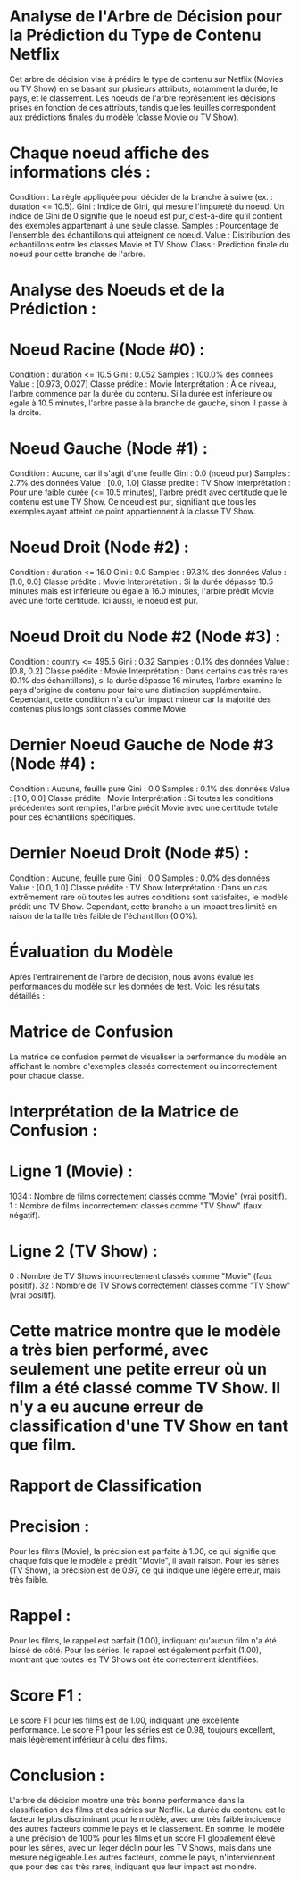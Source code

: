 # Analyse de l'Arbre de Décision pour la Prédiction du Type de Contenu Netflix

Cet arbre de décision vise à prédire le type de contenu sur Netflix (Movies ou TV Show) en se basant sur plusieurs attributs, notamment la durée, le pays, et le classement. Les noeuds de l'arbre représentent les décisions prises en fonction de ces attributs, tandis que les feuilles correspondent aux prédictions finales du modèle (classe Movie ou TV Show).

# Chaque noeud affiche des informations clés :
  
Condition : La règle appliquée pour décider de la branche à suivre (ex. : duration <= 10.5).
Gini : Indice de Gini, qui mesure l'impureté du noeud. Un indice de Gini de 0 signifie que le noeud est pur, c'est-à-dire qu'il contient des exemples appartenant à une seule classe.
Samples : Pourcentage de l'ensemble des échantillons qui atteignent ce noeud.
Value : Distribution des échantillons entre les classes Movie et TV Show.
Class : Prédiction finale du noeud pour cette branche de l'arbre.

# Analyse des Noeuds et de la Prédiction : 
# Noeud Racine (Node #0) :
Condition : duration <= 10.5
Gini : 0.052
Samples : 100.0% des données
Value : [0.973, 0.027]
Classe prédite : Movie
Interprétation : À ce niveau, l'arbre commence par la durée du contenu. Si la durée est inférieure ou égale à 10.5 minutes, l'arbre passe à la branche de gauche, sinon il passe à la droite.

# Noeud Gauche (Node #1) :
Condition : Aucune, car il s'agit d'une feuille
Gini : 0.0 (noeud pur)
Samples : 2.7% des données
Value : [0.0, 1.0]
Classe prédite : TV Show
Interprétation : Pour une faible durée (<= 10.5 minutes), l'arbre prédit avec certitude que le contenu est une TV Show. Ce noeud est pur, signifiant que tous les exemples ayant atteint ce point appartiennent à la classe TV Show.

# Noeud Droit (Node #2) :
Condition : duration <= 16.0
Gini : 0.0
Samples : 97.3% des données
Value : [1.0, 0.0]
Classe prédite : Movie
Interprétation : Si la durée dépasse 10.5 minutes mais est inférieure ou égale à 16.0 minutes, l'arbre prédit Movie avec une forte certitude. Ici aussi, le noeud est pur.

# Noeud Droit du Node #2 (Node #3) :
Condition : country <= 495.5
Gini : 0.32
Samples : 0.1% des données
Value : [0.8, 0.2]
Classe prédite : Movie
Interprétation : Dans certains cas très rares (0.1% des échantillons), si la durée dépasse 16 minutes, l'arbre examine le pays d'origine du contenu pour faire une distinction supplémentaire. Cependant, cette condition n'a qu'un impact mineur car la majorité des contenus plus longs sont classés comme Movie.

# Dernier Noeud Gauche de Node #3 (Node #4) :
Condition : Aucune, feuille pure
Gini : 0.0
Samples : 0.1% des données
Value : [1.0, 0.0]
Classe prédite : Movie
Interprétation : Si toutes les conditions précédentes sont remplies, l'arbre prédit Movie avec une certitude totale pour ces échantillons spécifiques.

# Dernier Noeud Droit (Node #5) :
Condition : Aucune, feuille pure
Gini : 0.0
Samples : 0.0% des données
Value : [0.0, 1.0]
Classe prédite : TV Show
Interprétation : Dans un cas extrêmement rare où toutes les autres conditions sont satisfaites, le modèle prédit une TV Show. Cependant, cette branche a un impact très limité en raison de la taille très faible de l'échantillon (0.0%).

# Évaluation du Modèle

Après l'entraînement de l'arbre de décision, nous avons évalué les performances du modèle sur les données de test. Voici les résultats détaillés :


# Matrice de Confusion

La matrice de confusion permet de visualiser la performance du modèle en affichant le nombre d'exemples classés correctement ou incorrectement pour chaque classe. 
# Interprétation de la Matrice de Confusion :

# Ligne 1 (Movie) :
1034 : Nombre de films correctement classés comme "Movie" (vrai positif).
1 : Nombre de films incorrectement classés comme "TV Show" (faux négatif).

# Ligne 2 (TV Show) :
0 : Nombre de TV Shows incorrectement classés comme "Movie" (faux positif).
32 : Nombre de TV Shows correctement classés comme "TV Show" (vrai positif).
# Cette matrice montre que le modèle a très bien performé, avec seulement une petite erreur où un film a été classé comme TV Show. Il n'y a eu aucune erreur de classification d'une TV Show en tant que film.

# Rapport de Classification

# Precision :
Pour les films (Movie), la précision est parfaite à 1.00, ce qui signifie que chaque fois que le modèle a prédit "Movie", il avait raison.
Pour les séries (TV Show), la précision est de 0.97, ce qui indique une légère erreur, mais très faible.

# Rappel :
Pour les films, le rappel est parfait (1.00), indiquant qu'aucun film n'a été laissé de côté.
Pour les séries, le rappel est également parfait (1.00), montrant que toutes les TV Shows ont été correctement identifiées.

# Score F1 : 
Le score F1 pour les films est de 1.00, indiquant une excellente performance.
Le score F1 pour les séries est de 0.98, toujours excellent, mais légèrement inférieur à celui des films.

# Conclusion :
L'arbre de décision montre une très bonne performance dans la classification des films et des séries sur Netflix. La durée du contenu est le facteur le plus discriminant pour le modèle, avec une très faible incidence des autres facteurs comme le pays et le classement.
En somme, le modèle a une précision de 100% pour les films et un score F1 globalement élevé pour les séries, avec un léger déclin pour les TV Shows, mais dans une mesure négligeable.Les autres facteurs, comme le pays, n'interviennent que pour des cas très rares, indiquant que leur impact est moindre.
